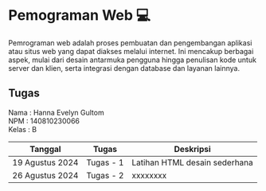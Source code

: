 <h1>Pemograman Web 💻</h1>
<p>
  Pemrograman web adalah proses pembuatan dan pengembangan aplikasi atau situs web yang dapat diakses melalui internet. Ini mencakup berbagai aspek, mulai dari desain antarmuka pengguna hingga penulisan kode untuk server dan klien, serta integrasi dengan database dan layanan lainnya. 
</p>


## Tugas
Nama   : Hanna Evelyn Gultom <br>
NPM    : 140810230066 <br>
Kelas  : B

| Tanggal          | Tugas         | Deskripsi   |
| -------------    | ------------- | ------------|
| 19 Agustus 2024  | Tugas - 1     | Latihan HTML desain sederhana|
| 26 Agustus 2024  | Tugas - 2     | xxxxxxxx |
